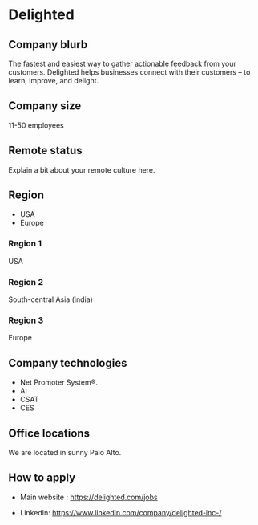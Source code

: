 # Delighted

## Company blurb

The fastest and easiest way to gather actionable feedback from your customers. Delighted helps businesses connect with their customers – to learn, improve, and delight.

## Company size

11-50 employees

## Remote status

Explain a bit about your remote culture here.

## Region
* USA 
* Europe

### Region 1
USA

### Region 2
South-central Asia (india)

### Region 3
Europe


## Company technologies

* Net Promoter System®.
* AI
* CSAT
* CES

## Office locations

We are located in sunny Palo Alto.

## How to apply
* Main website : https://delighted.com/jobs

* LinkedIn: https://www.linkedin.com/company/delighted-inc-/
